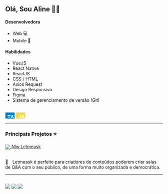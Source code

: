 ## Olá, Sou Aline 👩‍💻


#### Desenvolvedora
 - Web 💻
 - Mobile 📱

#### Habilidades
- VueJS
- React Native
- ReactJS
- CSS / HTML
- Axios Request
- Design Responsivo
- Figma
- Sistema de gerenciamento de versão (Git)
<div style="display: inline_block"><br>
<img align="center" alt="Ts" height="20" width="30" src="https://raw.githubusercontent.com/devicons/devicon/master/icons/typescript/typescript-plain.svg">
<img align="center" alt="Js" height="20" width="30" src="https://raw.githubusercontent.com/devicons/devicon/master/icons/javascript/javascript-plain.svg">
</div>

---

### Principais Projetos ⭐
<a href="https://github.com/aline-fedorowicz/NlwLetmeask">
<img src="https://user-images.githubusercontent.com/25181517/183897015-94a058a6-b86e-4e42-a37f-bf92061753e5.png" width="30" align="center"/> Nlw Letmeask
</a><br/><br/>

💬 Letmeask é perfeito para criadores de conteúdos poderem criar salas de Q&A com o seu público, de uma forma muito organizada e democrática.

<hr/>


  
##
  
 <div> 
 <a href="https://instagram.com/alinewicz" target="_blank"><img src="https://img.shields.io/badge/-Instagram-%23E4405F?style=for-the-badge&logo=instagram&logoColor=white" target="_blank"></a>
<a href = "alinewicz@gmail.com"><img src="https://img.shields.io/badge/Gmail-D14836?style=for-the-badge&logo=gmail&logoColor=white" target="_blank"></a>
<a href="https://www.linkedin.com/in/aline-fedorowicz" target="_blank"><img src="https://img.shields.io/badge/-LinkedIn-%230077B5?style=for-the-badge&logo=linkedin&logoColor=white" target="_blank"></a> 
 </div>
